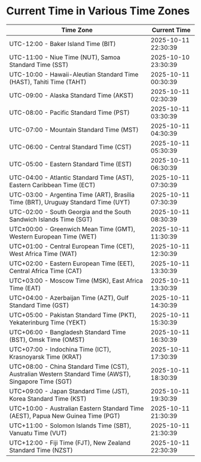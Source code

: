 # Current Time in Various Time Zones

| Time Zone | Current Time |
|-----------|--------------|
| UTC-12:00 - Baker Island Time (BIT) | 2025-10-11 22:30:39 |
| UTC-11:00 - Niue Time (NUT), Samoa Standard Time (SST) | 2025-10-10 23:30:39 |
| UTC-10:00 - Hawaii-Aleutian Standard Time (HAST), Tahiti Time (TAHT) | 2025-10-11 00:30:39 |
| UTC-09:00 - Alaska Standard Time (AKST) | 2025-10-11 02:30:39 |
| UTC-08:00 - Pacific Standard Time (PST) | 2025-10-11 03:30:39 |
| UTC-07:00 - Mountain Standard Time (MST) | 2025-10-11 04:30:39 |
| UTC-06:00 - Central Standard Time (CST) | 2025-10-11 05:30:39 |
| UTC-05:00 - Eastern Standard Time (EST) | 2025-10-11 06:30:39 |
| UTC-04:00 - Atlantic Standard Time (AST), Eastern Caribbean Time (ECT) | 2025-10-11 07:30:39 |
| UTC-03:00 - Argentina Time (ART), Brasília Time (BRT), Uruguay Standard Time (UYT) | 2025-10-11 07:30:39 |
| UTC-02:00 - South Georgia and the South Sandwich Islands Time (SGT) | 2025-10-11 08:30:39 |
| UTC±00:00 - Greenwich Mean Time (GMT), Western European Time (WET) | 2025-10-11 11:30:39 |
| UTC+01:00 - Central European Time (CET), West Africa Time (WAT) | 2025-10-11 12:30:39 |
| UTC+02:00 - Eastern European Time (EET), Central Africa Time (CAT) | 2025-10-11 13:30:39 |
| UTC+03:00 - Moscow Time (MSK), East Africa Time (EAT) | 2025-10-11 13:30:39 |
| UTC+04:00 - Azerbaijan Time (AZT), Gulf Standard Time (GST) | 2025-10-11 14:30:39 |
| UTC+05:00 - Pakistan Standard Time (PKT), Yekaterinburg Time (YEKT) | 2025-10-11 15:30:39 |
| UTC+06:00 - Bangladesh Standard Time (BST), Omsk Time (OMST) | 2025-10-11 16:30:39 |
| UTC+07:00 - Indochina Time (ICT), Krasnoyarsk Time (KRAT) | 2025-10-11 17:30:39 |
| UTC+08:00 - China Standard Time (CST), Australian Western Standard Time (AWST), Singapore Time (SGT) | 2025-10-11 18:30:39 |
| UTC+09:00 - Japan Standard Time (JST), Korea Standard Time (KST) | 2025-10-11 19:30:39 |
| UTC+10:00 - Australian Eastern Standard Time (AEST), Papua New Guinea Time (PGT) | 2025-10-11 21:30:39 |
| UTC+11:00 - Solomon Islands Time (SBT), Vanuatu Time (VUT) | 2025-10-11 21:30:39 |
| UTC+12:00 - Fiji Time (FJT), New Zealand Standard Time (NZST) | 2025-10-11 22:30:39 |
